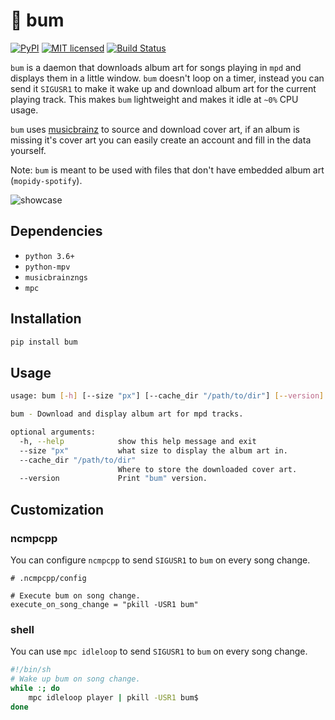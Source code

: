 # 🎵 bum

[![PyPI](https://img.shields.io/pypi/v/bum.svg)](https://pypi.python.org/pypi/bum/) [![MIT licensed](https://img.shields.io/badge/license-MIT-blue.svg)](./LICENSE.md) [![Build Status](https://travis-ci.org/dylanaraps/bum.svg?branch=master)](https://travis-ci.org/dylanaraps/bum)

`bum` is a daemon that downloads album art for songs playing in `mpd` and displays them in a little window. `bum` doesn't loop on a timer, instead you can send it `SIGUSR1` to make it wake up and download album art for the current playing track. This makes `bum` lightweight and makes it idle at `~0%` CPU usage.

`bum` uses [musicbrainz](https://musicbrainz.org/) to source and download cover art, if an album is missing it's cover art you can easily create an account and fill in the data yourself.

Note: `bum` is meant to be used with files that don't have embedded album art (`mopidy-spotify`).


![showcase](http://i.imgur.com/uKomDoL.gif)


## Dependencies

- `python 3.6+`
- `python-mpv`
- `musicbrainzngs`
- `mpc`


## Installation

```py
pip install bum
```


## Usage

```sh
usage: bum [-h] [--size "px"] [--cache_dir "/path/to/dir"] [--version]

bum - Download and display album art for mpd tracks.

optional arguments:
  -h, --help            show this help message and exit
  --size "px"           what size to display the album art in.
  --cache_dir "/path/to/dir"
                        Where to store the downloaded cover art.
  --version             Print "bum" version.
```


## Customization

### ncmpcpp

You can configure `ncmpcpp` to send `SIGUSR1` to `bum` on every song change.


```
# .ncmpcpp/config

# Execute bum on song change.
execute_on_song_change = "pkill -USR1 bum"
```

### shell

You can use `mpc idleloop` to send `SIGUSR1` to `bum` on every song change.


```sh
#!/bin/sh
# Wake up bum on song change.
while :; do
    mpc idleloop player | pkill -USR1 bum$
done
```
